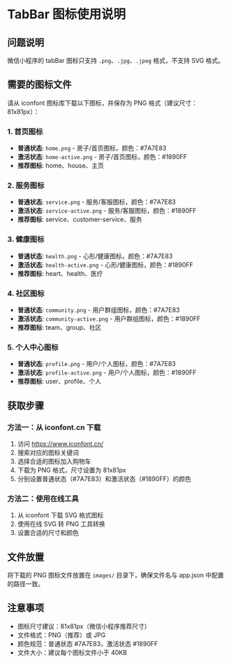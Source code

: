 # TabBar 图标使用说明

## 问题说明
微信小程序的 tabBar 图标只支持 `.png`、`.jpg`、`.jpeg` 格式，不支持 SVG 格式。

## 需要的图标文件
请从 iconfont 图标库下载以下图标，并保存为 PNG 格式（建议尺寸：81x81px）：

### 1. 首页图标
- **普通状态**: `home.png` - 房子/首页图标，颜色：#7A7E83
- **激活状态**: `home-active.png` - 房子/首页图标，颜色：#1890FF
- **推荐图标**: home、house、主页

### 2. 服务图标  
- **普通状态**: `service.png` - 服务/客服图标，颜色：#7A7E83
- **激活状态**: `service-active.png` - 服务/客服图标，颜色：#1890FF
- **推荐图标**: service、customer-service、服务

### 3. 健康图标
- **普通状态**: `health.png` - 心形/健康图标，颜色：#7A7E83
- **激活状态**: `health-active.png` - 心形/健康图标，颜色：#1890FF
- **推荐图标**: heart、health、医疗

### 4. 社区图标
- **普通状态**: `community.png` - 用户群组图标，颜色：#7A7E83
- **激活状态**: `community-active.png` - 用户群组图标，颜色：#1890FF
- **推荐图标**: team、group、社区

### 5. 个人中心图标
- **普通状态**: `profile.png` - 用户/个人图标，颜色：#7A7E83
- **激活状态**: `profile-active.png` - 用户/个人图标，颜色：#1890FF
- **推荐图标**: user、profile、个人

## 获取步骤

### 方法一：从 iconfont.cn 下载
1. 访问 https://www.iconfont.cn/
2. 搜索对应的图标关键词
3. 选择合适的图标加入购物车
4. 下载为 PNG 格式，尺寸设置为 81x81px
5. 分别设置普通状态（#7A7E83）和激活状态（#1890FF）的颜色

### 方法二：使用在线工具
1. 从 iconfont 下载 SVG 格式图标
2. 使用在线 SVG 转 PNG 工具转换
3. 设置合适的尺寸和颜色

## 文件放置
将下载的 PNG 图标文件放置在 `images/` 目录下，确保文件名与 app.json 中配置的路径一致。

## 注意事项
- 图标尺寸建议：81x81px（微信小程序推荐尺寸）
- 文件格式：PNG（推荐）或 JPG
- 颜色规范：普通状态 #7A7E83，激活状态 #1890FF
- 文件大小：建议每个图标文件小于 40KB